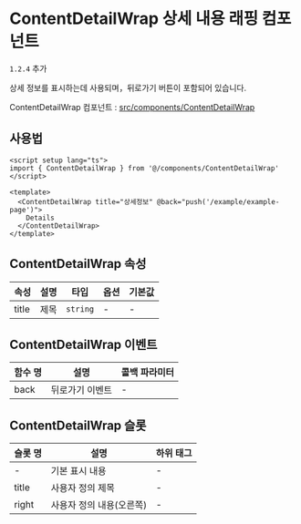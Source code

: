 # ContentDetailWrap 상세 내용 래핑 컴포넌트

`1.2.4` 추가

상세 정보를 표시하는데 사용되며，뒤로가기 버튼이 포함되어 있습니다.

ContentDetailWrap 컴포넌트 : [src/components/ContentDetailWrap](https://github.com/web2-solution/web2-vue-framework/tree/demo/src/components/ContentDetailWrap) 

## 사용법

```vue
<script setup lang="ts">
import { ContentDetailWrap } from '@/components/ContentDetailWrap'
</script>

<template>
  <ContentDetailWrap title="상세정보" @back="push('/example/example-page')">
    Details
  </ContentDetailWrap>
</template>

```

## ContentDetailWrap 속성

| 속성 | 설명 | 타입 | 옵션 | 기본값 |
| ---- | ---- | ---- | ---- | ---- |
| title | 제목 | `string` | - | - |

## ContentDetailWrap 이벤트

| 함수 명 | 설명 | 콜백 파라미터 |
| ---- | ---- | ---- |
| back | 뒤로가기 이벤트 | - |

## ContentDetailWrap 슬롯

| 슬롯 명 | 설명 | 하위 태그 |
| ---- | ---- | ---- |
| - | 기본 표시 내용 | - |
| title | 사용자 정의 제목 | - |
| right | 사용자 정의 내용(오른쪽) | - |
